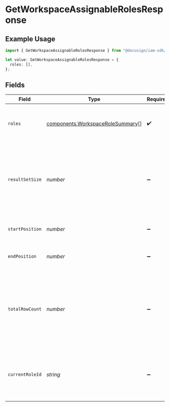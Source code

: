 # GetWorkspaceAssignableRolesResponse

## Example Usage

```typescript
import { GetWorkspaceAssignableRolesResponse } from "@docusign/iam-sdk/models/components";

let value: GetWorkspaceAssignableRolesResponse = {
  roles: [],
};
```

## Fields

| Field                                                                                                       | Type                                                                                                        | Required                                                                                                    | Description                                                                                                 |
| ----------------------------------------------------------------------------------------------------------- | ----------------------------------------------------------------------------------------------------------- | ----------------------------------------------------------------------------------------------------------- | ----------------------------------------------------------------------------------------------------------- |
| `roles`                                                                                                     | [components.WorkspaceRoleSummary](../../models/components/workspacerolesummary.md)[]                        | :heavy_check_mark:                                                                                          | The list of roles that can be assigned to the workspace                                                     |
| `resultSetSize`                                                                                             | *number*                                                                                                    | :heavy_minus_sign:                                                                                          | The number of roles returned in the response. Always equal or less than the `count` of the request          |
| `startPosition`                                                                                             | *number*                                                                                                    | :heavy_minus_sign:                                                                                          | Position of the first item in the total results                                                             |
| `endPosition`                                                                                               | *number*                                                                                                    | :heavy_minus_sign:                                                                                          | Position of the last item in the total results                                                              |
| `totalRowCount`                                                                                             | *number*                                                                                                    | :heavy_minus_sign:                                                                                          | The total number of roles applicable to the request regardless of pagination. It may not always be computed |
| `currentRoleId`                                                                                             | *string*                                                                                                    | :heavy_minus_sign:                                                                                          | The optional ID of the current role. It may not always be computed                                          |